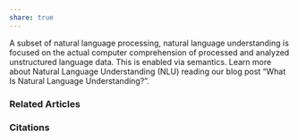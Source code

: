 ```yaml
---
share: true
---
```


A subset of natural language processing, natural language understanding is focused on the actual computer comprehension of processed and analyzed unstructured language data. This is enabled via semantics. Learn more about Natural Language Understanding (NLU) reading our blog post “What Is Natural Language Understanding?”.

### Related Articles

### Citations
